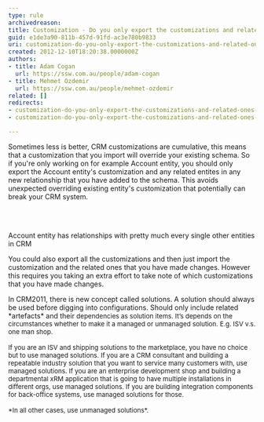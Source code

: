 ```yaml
---
type: rule
archivedreason: 
title: Customization - Do you only export the customizations and related ones that you have made?
guid: e1de3a90-811b-457d-91fd-ac3e780b9833
uri: customization-do-you-only-export-the-customizations-and-related-ones-that-you-have-made-only-for-crm-4-0
created: 2012-12-10T18:20:38.0000000Z
authors:
- title: Adam Cogan
  url: https://ssw.com.au/people/adam-cogan
- title: Mehmet Ozdemir
  url: https://ssw.com.au/people/mehmet-ozdemir
related: []
redirects:
- customization-do-you-only-export-the-customizations-and-related-ones-that-you-have-made-(only-for-crm-4-0)
- customization-do-you-only-export-the-customizations-and-related-ones-that-you-have-made

---
```



<p>
          Sometimes less is better, CRM customizations are cumulative, this means that a customization
          that you import will override your existing schema. So if you're only working on
          for example Account entity, you should only export the Account entity's customization
          and any related entites in any new relationship that you have added to the schema.
          This avoids unexpected overriding existing entity's customization that potentially
          can break your CRM system.</p>
<br><excerpt class='endintro'></excerpt><br>
<p>Account entity has relationships with pretty much every single other entities in CRM<br></p><p>
          You could also export all the customizations and then just import the customization
          and the related ones that you have made changes. However this requires you taking
          an extra effort to take note of which customizations that you have made changes.</p><p></p><div>In CRM2011, there is new concept called solutions. A solution should always be used before digging into configurations. Should only include related *artefacts* and their&#160;<span style="font-size&#58;13px;">dependencies as solution items. It’s depends on the circumstances whether&#160;to make it a managed or unmanaged solution. E.g. ISV v.s. one man shop.</span></div><div><span style="font-size&#58;13px;"><br></span></div><div><span style="font-size&#58;13px;">If you are an ISV and shipping solutions to the marketplace, you have no choice but to use managed solutions. If you are a CRM consultant and building a repeatable industry solution that you want to service many customers with, use managed solutions. If you are an enterprise development shop and building a departmental xRM application that is going to have multiple installations in different orgs, use managed solutions. If you are building integration components for back-office systems, use managed solutions for those.&#160;</span></div><div><span style="font-size&#58;13px;"><br></span></div><div><span style="font-size&#58;13px;">*In all other cases, use unmanaged solutions*.<br></span></div><p><br></p>


